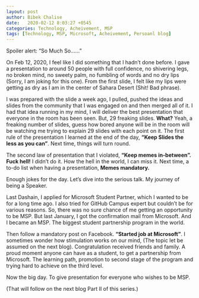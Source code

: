 ```yaml
---
layout: post
author: Bibek Chalise
date:   2020-02-12 8:03:27 +0545
categories: Technology, Acheivement, MSP
tags: [Technology, MSP, Microsoft, Acheivement, Persoanl blog]
---
```

Spoiler alert: “So Much So……”




On Feb 12, 2020, I feel like I did something that I hadn’t done before. I gave a presentation to around 50 people with full confidence, no shivering legs, no broken mind, no sweety palm, no fumbling of words and no dry lips (Sorry, I am joking for this one). From the first slide, I felt like my lips were getting as dry as I am in the center of Sahara Desert (Shit! Bad phrase). 


I was prepared with the slide a week ago, I pulled, pushed the ideas and slides from the community that I was engaged on and then merged all of it. I had that idea running in my mind, I will deliver the best presentation that everyone in the room has been seen. But, 29 freaking slides. **What?** Yeah, a freaking number of slides, guess how bored anyone will be in the room will be watching me trying to explain 29 slides with each point on it. The first rule of the presentation I learned at the end of the day, **“Keep Slides the less as you can”**. Next time, things will turn round. 


The second law of presentation that I violated, **“Keep memes in-between”. Fuck hell!** I didn’t do it. How the hell in the world, I can miss it. Next time, a to-do list when having a presentation, **Memes mandatory.**


Enough jokes for the day. Let’s dive into the serious talk. My journey of being a Speaker. 


Last Dashain, I applied for Microsoft Student Partner, which I wanted to be for a long time ago. I also tried for GitHub Campus expert but couldn’t be for various reasons. So, there was no sure chance of me getting an opportunity to be MSP. But last January, I got the confirmation mail from Microsoft. And I became an MSP. The biggest student partnership program in the world. 


Then follow a mandatory post on Facebook. **“Started job at Microsoft”**. I sometimes wonder how stimulation works on our mind, (The topic let be assumed on the next blog).  Congratulation received friends and family. A proud moment anyone can have as a student, to get a partnership from Microsoft. The learning path, promotion to second stage of the program and trying hard to achieve on the third level. 


Now the big day. To give presentation for everyone who wishes to be MSP.


(That will follow on the next blog Part II of this series.)
